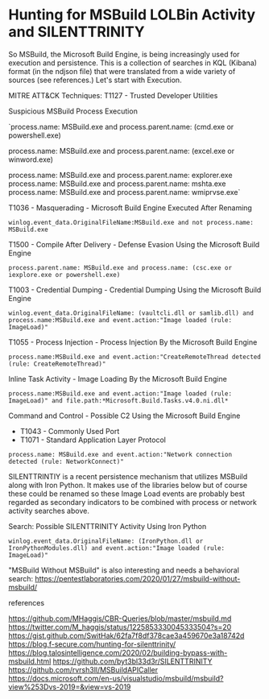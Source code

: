 # Hunting for MSBuild LOLBin Activity and SILENTTRINITY

So MSBuild, the Microsoft Build Engine, is being increasingly used for execution and persistence. This is a collection of searches in KQL (Kibana) format (in the ndjson file) that were translated from a wide variety of sources (see references.) Let's start with Execution.

MITRE ATT&CK Techniques:
T1127 - Trusted Developer Utilities

Suspicious MSBuild Process Execution

`process.name: MSBuild.exe and process.parent.name: (cmd.exe or powershell.exe)

process.name: MSBuild.exe and process.parent.name: (excel.exe or winword.exe)

process.name: MSBuild.exe and process.parent.name: explorer.exe
process.name: MSBuild.exe and process.parent.name: mshta.exe
process.name: MSBuild.exe and process.parent.name: wmiprvse.exe`

T1036 - Masquerading - Microsoft Build Engine Executed After Renaming

`winlog.event_data.OriginalFileName:MSBuild.exe and not process.name: MSBuild.exe`

T1500 - Compile After Delivery - Defense Evasion Using the Microsoft Build Engine

`process.parent.name: MSBuild.exe and process.name: (csc.exe or iexplore.exe or powershell.exe)`

T1003  - Credential Dumping - Credential Dumping Using the Microsoft Build Engine

`winlog.event_data.OriginalFileName: (vaultcli.dll or samlib.dll) and process.name:MSBuild.exe and event.action:"Image loaded (rule: ImageLoad)"`

T1055 - Process Injection - Process Injection By the Microsoft Build Engine

`process.name:MSBuild.exe and event.action:"CreateRemoteThread detected (rule: CreateRemoteThread)"`

Inline Task Activity - 	Image Loading By the Microsoft Build Engine

`process.name:MSBuild.exe and event.action:"Image loaded (rule: ImageLoad)" and file.path:*Microsoft.Build.Tasks.v4.0.ni.dll*`

Command and Control - Possible C2 Using the Microsoft Build Engine
- T1043 - Commonly Used Port
- T1071 - Standard Application Layer Protocol

`process.name: MSBuild.exe and event.action:"Network connection detected (rule: NetworkConnect)"`

SILENTTRINTIY is a recent persistence mechanism that utilizes MSBuild along with Iron Python. It makes use of the libraries below but of course these could be renamed so these Image Load events are probably best regarded as secondary indicators to be combined with process or network activity searches above.

Search: Possible SILENTTRINITY Activity Using Iron Python

`winlog.event_data.OriginalFileName: (IronPython.dll or IronPythonModules.dll) and event.action:"Image loaded (rule: ImageLoad)"`

"MSBuild Without MSBuild" is also interesting and needs a behavioral search: https://pentestlaboratories.com/2020/01/27/msbuild-without-msbuild/

references

https://github.com/MHaggis/CBR-Queries/blob/master/msbuild.md
https://twitter.com/M_haggis/status/1225853330045333504?s=20
https://gist.github.com/SwitHak/62fa7f8df378cae3a459670e3a18742d
https://blog.f-secure.com/hunting-for-silenttrinity/
https://blog.talosintelligence.com/2020/02/building-bypass-with-msbuild.html
https://github.com/byt3bl33d3r/SILENTTRINITY
https://github.com/rvrsh3ll/MSBuildAPICaller
https://docs.microsoft.com/en-us/visualstudio/msbuild/msbuild?view%253Dvs-2019=&view=vs-2019
